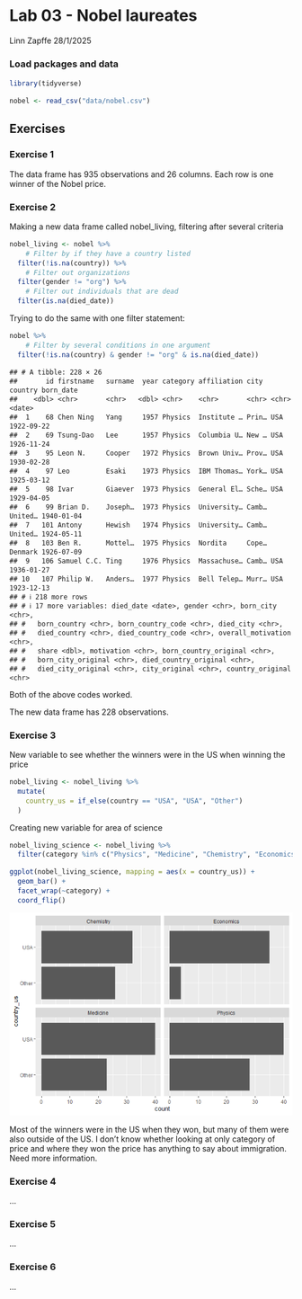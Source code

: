 Lab 03 - Nobel laureates
================
Linn Zapffe
28/1/2025

### Load packages and data

``` r
library(tidyverse) 
```

``` r
nobel <- read_csv("data/nobel.csv")
```

## Exercises

### Exercise 1

The data frame has 935 observations and 26 columns. Each row is one
winner of the Nobel price.

### Exercise 2

Making a new data frame called nobel_living, filtering after several
criteria

``` r
nobel_living <- nobel %>%
    # Filter by if they have a country listed
  filter(!is.na(country)) %>%
    # Filter out organizations
  filter(gender != "org") %>%
    # Filter out individuals that are dead
  filter(is.na(died_date))
```

Trying to do the same with one filter statement:

``` r
nobel %>%
    # Filter by several conditions in one argument
  filter(!is.na(country) & gender != "org" & is.na(died_date))
```

    ## # A tibble: 228 × 26
    ##       id firstname   surname  year category affiliation city  country born_date 
    ##    <dbl> <chr>       <chr>   <dbl> <chr>    <chr>       <chr> <chr>   <date>    
    ##  1    68 Chen Ning   Yang     1957 Physics  Institute … Prin… USA     1922-09-22
    ##  2    69 Tsung-Dao   Lee      1957 Physics  Columbia U… New … USA     1926-11-24
    ##  3    95 Leon N.     Cooper   1972 Physics  Brown Univ… Prov… USA     1930-02-28
    ##  4    97 Leo         Esaki    1973 Physics  IBM Thomas… York… USA     1925-03-12
    ##  5    98 Ivar        Giaever  1973 Physics  General El… Sche… USA     1929-04-05
    ##  6    99 Brian D.    Joseph…  1973 Physics  University… Camb… United… 1940-01-04
    ##  7   101 Antony      Hewish   1974 Physics  University… Camb… United… 1924-05-11
    ##  8   103 Ben R.      Mottel…  1975 Physics  Nordita     Cope… Denmark 1926-07-09
    ##  9   106 Samuel C.C. Ting     1976 Physics  Massachuse… Camb… USA     1936-01-27
    ## 10   107 Philip W.   Anders…  1977 Physics  Bell Telep… Murr… USA     1923-12-13
    ## # ℹ 218 more rows
    ## # ℹ 17 more variables: died_date <date>, gender <chr>, born_city <chr>,
    ## #   born_country <chr>, born_country_code <chr>, died_city <chr>,
    ## #   died_country <chr>, died_country_code <chr>, overall_motivation <chr>,
    ## #   share <dbl>, motivation <chr>, born_country_original <chr>,
    ## #   born_city_original <chr>, died_country_original <chr>,
    ## #   died_city_original <chr>, city_original <chr>, country_original <chr>

Both of the above codes worked.

The new data frame has 228 observations.

### Exercise 3

New variable to see whether the winners were in the US when winning the
price

``` r
nobel_living <- nobel_living %>%
  mutate(
    country_us = if_else(country == "USA", "USA", "Other")
  )
```

Creating new variable for area of science

``` r
nobel_living_science <- nobel_living %>%
  filter(category %in% c("Physics", "Medicine", "Chemistry", "Economics"))
```

``` r
ggplot(nobel_living_science, mapping = aes(x = country_us)) +
  geom_bar() +
  facet_wrap(~category) +
  coord_flip()
```

![](lab-03_files/figure-gfm/plot_box_area-1.png)<!-- -->

Most of the winners were in the US when they won, but many of them were
also outside of the US. I don’t know whether looking at only category of
price and where they won the price has anything to say about
immigration. Need more information.

### Exercise 4

…

### Exercise 5

…

### Exercise 6

…
